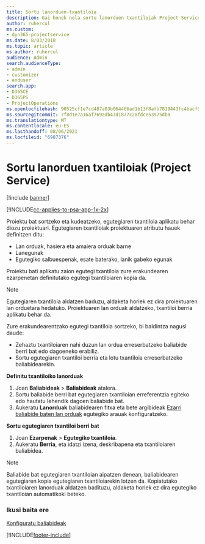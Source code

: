 ```yaml
---
title: Sortu lanorduen-txantiloia
description: Gai honek nola sortu lanorduen txantiloiak Project Service-n deskribatzen du.
author: ruhercul
ms.custom:
- dyn365-projectservice
ms.date: 8/03/2018
ms.topic: article
ms.author: ruhercul
audience: Admin
search.audienceType:
- admin
- customizer
- enduser
search.app:
- D365CE
- D365PS
- ProjectOperations
ms.openlocfilehash: 90525cf1e7cd487a03b064466ad1b13f8afb7819443fc4bacf9c7d3eee86f0b6
ms.sourcegitcommit: 7f8d1e7a16af769adb43d1877c28fdce53975db8
ms.translationtype: MT
ms.contentlocale: eu-ES
ms.lasthandoff: 08/06/2021
ms.locfileid: "6987376"
---
```

# <a name="create-a-work-hours-template-project-service"></a>Sortu lanorduen txantiloiak (Project Service)

[!include [banner](../includes/psa-now-project-operations.md)]

[!INCLUDE[cc-applies-to-psa-app-1x-2x](../includes/cc-applies-to-psa-app-3x.md)]

Proiektu bat sortzeko eta kudeatzeko, egutegiaren txantiloia aplikatu behar diozu proiektuari. Egutegiaren txantiloiak proiektuaren atributu hauek definitzen ditu:

- Lan orduak, hasiera eta amaiera orduak barne
- Lanegunak
- Egutegiko salbuespenak, esate baterako, lanik gabeko egunak

Proiektu bati aplikatu zaion egutegi txantiloia zure erakundearen ezarpenetan definitutako egutegi txantiloiaren kopia da.

> [!NOTE]
> Egutegiaren txantiloia aldatzen baduzu, aldaketa horiek ez dira proiektuaren lan orduetara hedatuko. Proiektuaren lan orduak aldatzeko, txantiloi berria aplikatu behar da.

Zure erakundearentzako egutegi txantiloia sortzeko, bi baldintza nagusi daude:

- Zehaztu txantiloiaren nahi duzun lan ordua erreserbatzeko baliabide berri bat edo dagoeneko erabiliz.
- Sortu egutegiaren txantiloi berria eta lotu txantiloia erreserbatzeko baliabidearekin.

**Definitu txantiloiko lanorduak**

1. Joan **Baliabideak** \> **Baliabideak** atalera.
2. Sortu baliabide berri bat egutegiaren txantiloian erreferentzia egiteko edo hautatu lehendik dagoen baliabide bat.
3. Aukeratu **Lanorduak** baliabidearen fitxa eta bete argibideak [Ezarri baliabide baten lan orduak](/dynamics365/field-service/set-work-hours-resource.md) egutegiko arauak konfiguratzeko.

**Sortu egutegiaren txantiloi berri bat**

1. Joan **Ezarpenak** \> **Egutegiko txantiloia**.
2. Aukeratu **Berria**, eta idatzi izena, deskribapena eta txantiloiaren baliabidea.


> [!NOTE]
> Baliabide bat egutegiaren txantiloian aipatzen denean, baliabidearen egutegiaren kopia egutegiaren txantiloiarekin lotzen da. Kopiatutako txantiloiaren lanorduak aldatzen badituzu, aldaketa horiek ez dira egutegiko txantiloian automatikoki beteko.


### <a name="see-also"></a>Ikusi baita ere  
 [Konfiguratu baliabideak](../psa/set-up-resources.md)


[!INCLUDE[footer-include](../includes/footer-banner.md)]
